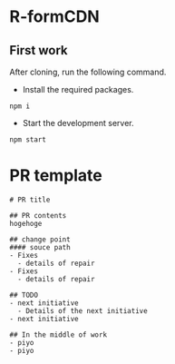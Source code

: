 # R-formCDN

## First work
After cloning, run the following command.

- Install the required packages.
```
npm i
```

- Start the development server.
```
npm start
```

# PR template
```
# PR title

## PR contents
hogehoge

## change point
#### souce path
- Fixes
  - details of repair
- Fixes
  - details of repair

## TODO
- next initiative
  - Details of the next initiative
- next initiative

## In the middle of work
- piyo
- piyo
```
